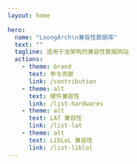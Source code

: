 ```yaml
---
layout: home

hero:
  name: "LoongArch\n兼容性数据库"
  text: ""
  tagline: 适用于龙架构的兼容性数据网站
  actions:
    - theme: brand
      text: 参与贡献
      link: /contribution
    - theme: alt
      text: 硬件兼容性
      link: /list-hardwares
    - theme: alt
      text: LAT 兼容性
      link: /list-lat
    - theme: alt
      text: LibLoL 兼容性
      link: /list-liblol
---
```


<script>
  localStorage.setItem('lang', document.documentElement.lang)
</script>